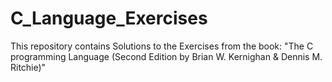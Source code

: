 # C_Language_Exercises

This repository contains Solutions to the Exercises from the book: "The C programming Language (Second Edition by Brian W. Kernighan & Dennis M. Ritchie)"
